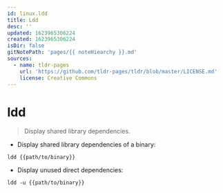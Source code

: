 ```yaml
---
id: linux.ldd
title: Ldd
desc: ''
updated: 1623965306224
created: 1623965306224
isDir: false
gitNotePath: 'pages/{{ noteHiearchy }}.md'
sources:
  - name: tldr-pages
    url: 'https://github.com/tldr-pages/tldr/blob/master/LICENSE.md'
    license: Creative Commons
---
```

# ldd

> Display shared library dependencies.

- Display shared library dependencies of a binary:

`ldd {{path/to/binary}}`

- Display unused direct dependencies:

`ldd -u {{path/to/binary}}`

